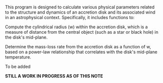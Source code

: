 This program is designed to calculate various physical parameters related to the structure and dynamics of an accretion disk and its associated wind in an astrophysical context. Specifically, it includes functions to:

Compute the cylindrical radius (w) within the accretion disk, which is a measure of distance from the central object (such as a star or black hole) in the disk's mid-plane.

Determine the mass-loss rate from the accretion disk as a function of w, based on a power-law relationship that correlates with the disk's mid-plane temperature.

To be added

**STILL A WORK IN PROGRESS AS OF THIS NOTE**
